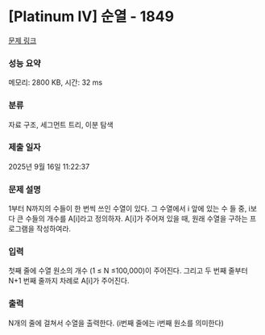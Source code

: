 # [Platinum IV] 순열 - 1849 

[문제 링크](https://www.acmicpc.net/problem/1849) 

### 성능 요약

메모리: 2800 KB, 시간: 32 ms

### 분류

자료 구조, 세그먼트 트리, 이분 탐색

### 제출 일자

2025년 9월 16일 11:22:37

### 문제 설명

<p>1부터 N까지의 수들이 한 번씩 쓰인 수열이 있다. 그 수열에서 i 앞에 있는 수 들 중, i보다 큰 수들의 개수를 A[i]라고 정의하자. A[i]가 주어져 있을 때, 원래 수열을 구하는 프로그램을 작성하여라. </p>

### 입력 

 <p>첫째 줄에 수열 원소의 개수 (1 ≤ N ≤100,000)이 주어진다. 그리고 두 번째 줄부터 N+1 번째 줄까지 차례로 A[i]가 주어진다.</p>

### 출력 

 <p>N개의 줄에 걸쳐서 수열을 출력한다. (i번째 줄에는 i번째 원소를 의미한다)</p>

